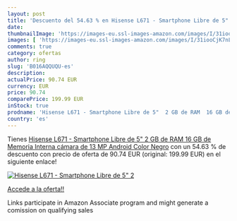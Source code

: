 ```yaml
---
layout: post
title: 'Descuento del 54.63 % en Hisense L671 - Smartphone Libre de 5"  2'
date: 
thumbnailImage: 'https://images-eu.ssl-images-amazon.com/images/I/31iooCjK7nL._SL200_.jpg'
images: [ 'https://images-eu.ssl-images-amazon.com/images/I/31iooCjK7nL._SL200_.jpg' ]
comments: true
category: ofertas
author: ring
slug: 'B016AQQUQU-es'
description:
actualPrice: 90.74 EUR
currency: EUR
price: 90.74
comparePrice: 199.99 EUR
inStock: true
prodname: 'Hisense L671 - Smartphone Libre de 5"  2 GB de RAM  16 GB de Memoria Interna  cámara de 13 MP  Android  Color Negro'
country: 'es'
---
```


Tienes [Hisense L671 - Smartphone Libre de 5"  2 GB de RAM  16 GB de Memoria Interna  cámara de 13 MP  Android  Color Negro](https://www.amazon.es/dp/B016AQQUQU/?tag=tolees-21) con un 54.63 % de descuento con precio de oferta de 90.74 EUR (original: 199.99 EUR) en el siguiente enlace!

[![Hisense L671 - Smartphone Libre de 5"  2](https://images-eu.ssl-images-amazon.com/images/I/31iooCjK7nL._SL200_.jpg)](https://www.amazon.es/dp/B016AQQUQU/?tag=tolees-21)

[Accede a la oferta!!](https://www.amazon.es/dp/B016AQQUQU/?tag=tolees-21)

Links participate in Amazon Associate program and might generate a comission on qualifying sales



